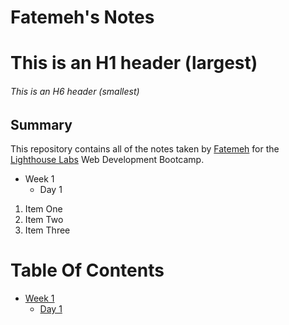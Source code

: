 # Fatemeh's Notes
# This is an H1 header (largest)
###### This is an H6 header (smallest)

## Summary 

This repository contains all of the notes taken by [Fatemeh](https://github.com/fateme3611/lighthouse-web-notes) for the [Lighthouse Labs](https://www.lighthouselabs.ca/en/web-development-bootcamp?gclid=EAIaIQobChMI4_vKnqDw8QIVo2xvBB2uJgbLEAAYASAAEgI48vD_BwE) Web Development Bootcamp.

* Week 1
  * Day 1

1. Item One 
2. Item Two
3. Item Three


# Table Of Contents
* [Week 1](/Week_1)
  * [Day 1](/Week_1/Day_1)



